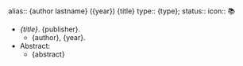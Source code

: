 alias:: {author lastname} ({year}) {title} 
type:: {type};
status:: 
icon:: 📚

- *{title}*. {publisher}.
	- {author}, {year}.
- Abstract:
	- {abstract}